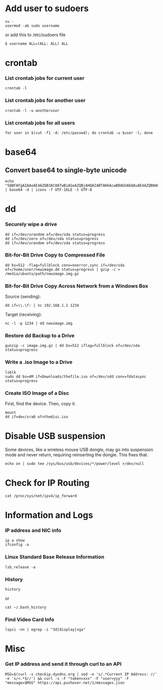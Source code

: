 # Add user to sudoers
```
su -
usermod -aG sudo username
```

or add this to /etc/sudoers file
```
$ username ALL=(ALL: ALL) ALL
```

# crontab

### List crontab jobs for current user
```
crontab -l
```

### List crontab jobs for another user
```
crontab -l -u anotheruser
```

### List crontab jobs for all users
```
for user in $(cut -f1 -d: /etc/passwd); do crontab -u $user -l; done
```

# base64
## Convert base64 to single-byte unicode
```
echo "SQBFAFgAIAAoAE4AZQB3AC0ATwBiAGoAZQBjAHQAIABTAHkAcwB0AGUAbQAuAE4AZQB0AC4AVwBlAGIAQwBsAGkAZQBuAHQAKQAuAGQAbwB3AG4AbABvAGEAZABzAHQAcgBpAG4AZwAoACcAaAB0AHQAcAA6AC8ALwBzAHEAdQBpAHIAcgBlAGwAZABpAHIAZQBjAHQAbwByAHkALgBjAG8AbQAvAGEAJwApAAoA" | base64 -d | iconv -f UTF-16LE -t UTF-8
```


# dd
### Securely wipe a drive
```
dd if=/dev/urandom of=/dev/sda status=progress
dd if=/dev/zero of=/dev/sda status=progress
dd if=/dev/urandom of=/dev/sda status=progress
```

### Bit-for-Bit Drive Copy to Compressed File
```
dd bs=512 -flag=fullblock conv=noerror,sync if=/dev/sda of=/home/user/newimage.dd status=progress | gzip -c > /media/ubuntu/path/newimage.img.gz
```

### Bit-for-Bit Drive Copy Across Network from a Windows Box
Source (sending):
```
dd if=\\.\f: | nc 192.168.1.1 1234
```

Target (receiving):
```
nc -l -p 1234 | dd newimage.img
```

### Restore dd Backup to a Drive
```
gunzip -c image.img.gz | dd bs=512 iflag=fullblock of=/dev/sda status=progress
```

### Write a .iso Image to a Drive
```
lsblk
sudo dd bs=4M if=Downloads/thefile.iso of=/dev/sdd conv=fdatasync status=progress
```

### Create ISO Image of a Disc
First, find the device. Then, copy it.
```
mount
dd if=dev/sra0 of=thedisc.iso
```

# Disable USB suspension
Some devices, like a wireless mouse USB dongle, may go into suspension mode and never return, requiring reinserting the dongle. This fixes that.
```
echo on | sudo tee /sys/bus/usb/devices/*/power/level >/dev/null
```

# Check for IP Routing
```
cat /proc/sys/net/ipv4/ip_forward
```

# Information and Logs
### IP address and NIC info
```
ip a show
ifconfig -a
```


### Linux Standard Base Release Information
```
lsb_release -a
```

### History
```
history
```
or 
```
cat ~/.bash_history
```

### Find Video Card Info
```
lspci -nn | egrep -i "3d|display|vga"
```

# Misc
### Get IP address and send it through curl to an API
```
MSG=$(curl -s checkip.dyndns.org | sed -e 's/.*Current IP Address: //' -e 's/<.*$//') && curl -s -F "token=xxx" -F "user=yyy" -F "message=$MSG" https://api.pushover.net/1/messages.json
```
